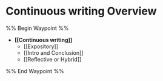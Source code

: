 # Continuous writing Overview
%% Begin Waypoint %%
- **[[Continuous writing]]**
	- [[Expository]]
	- [[Intro and Conclusion]]
	- [[Reflective or Hybrid]]

%% End Waypoint %%
